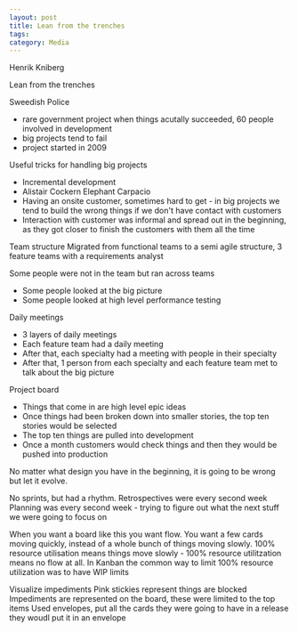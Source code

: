 ```yaml
---
layout: post
title: Lean from the trenches
tags: 
category: Media
---
```


Henrik Kniberg

Lean from the trenches

Sweedish Police 

- rare government project when things acutally succeeded, 60 people involved in development
- big projects tend to fail
- project started in 2009

Useful tricks for handling big projects
- Incremental development
- Alistair Cockern Elephant Carpacio
- Having an onsite customer, sometimes hard to get - in big projects we tend to build the wrong things if we don't have contact with customers
- Interaction with customer was informal and spread out in the beginning, as they got closer to finish the customers with them all the time  

Team structure
Migrated from functional teams to a semi agile structure, 3 feature teams with a requirements analyst

Some people were not in the team but ran across teams  
* Some people looked at the big picture  
* Some people looked at high level performance testing  

Daily meetings
* 3 layers of daily meetings  
* Each feature team had a daily meeting
* After that, each specialty had a meeting with people in their specialty 
* After that, 1 person from each specialty and each feature team met to talk about the big picture 

Project board
* Things that come in are high level epic ideas
* Once things had been broken down into smaller stories, the top ten stories would be selected  
* The top ten things are pulled into development
* Once a month customers would check things and then they would be pushed into production

No matter what design you have in the beginning, it is going to be wrong but let it evolve.

No sprints, but had a rhythm.
Retrospectives were every second week
Planning was every second week - trying to figure out what the next stuff we were going to focus on

When you want a board like this you want flow. You want a few cards moving quickly, instead of a whole bunch of things moving slowly.
100% resource utilisation means things move slowly - 100% resource utilitzation means no flow at all.
In Kanban the common way to limit 100% resource utilization was to have WIP limits

Visualize impediments
Pink stickies represent things are blocked
Impediments are represented on the board, these were limited to the top items
Used envelopes, put all the cards they were going to have in a release they woudl put it in an envelope


